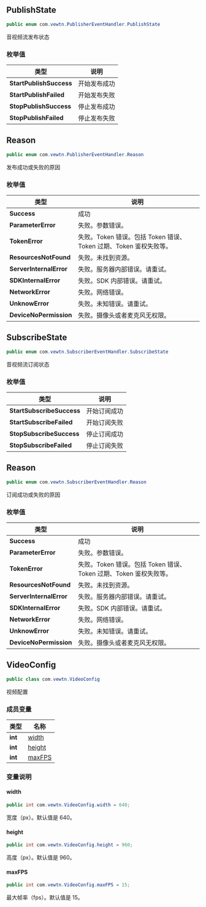 ## PublishState
```java
public enum com.vewtn.PublisherEventHandler.PublishState
```

音视频流发布状态


### 枚举值

| 类型 | 说明 |
| --- | --- |
| **StartPublishSuccess** | 开始发布成功 |
| **StartPublishFailed** | 开始发布失败 |
| **StopPublishSuccess** | 停止发布成功 |
| **StopPublishFailed** | 停止发布失败 |

## Reason
```java
public enum com.vewtn.PublisherEventHandler.Reason
```

发布成功或失败的原因


### 枚举值

| 类型 | 说明 |
| --- | --- |
| **Success** | 成功 |
| **ParameterError** | 失败。参数错误。 |
| **TokenError** | 失败。Token 错误。包括 Token 错误、Token 过期、Token 鉴权失败等。 |
| **ResourcesNotFound** | 失败。未找到资源。 |
| **ServerInternalError** | 失败。服务器内部错误。请重试。 |
| **SDKInternalError** | 失败。SDK 内部错误。请重试。 |
| **NetworkError** | 失败。网络错误。 |
| **UnknowError** | 失败。未知错误。请重试。 |
| **DeviceNoPermission** | 失败。摄像头或者麦克风无权限。 |


## SubscribeState
```java
public enum com.vewtn.SubscriberEventHandler.SubscribeState
```

音视频流订阅状态


### 枚举值

| 类型 | 说明 |
| --- | --- |
| **StartSubscribeSuccess** | 开始订阅成功 |
| **StartSubscribeFailed** | 开始订阅失败 |
| **StopSubscribeSuccess** | 停止订阅成功 |
| **StopSubscribeFailed** | 停止订阅失败 |

## Reason
```java
public enum com.vewtn.SubscriberEventHandler.Reason
```

订阅成功或失败的原因


### 枚举值

| 类型 | 说明 |
| --- | --- |
| **Success** | 成功 |
| **ParameterError** | 失败。参数错误。 |
| **TokenError** | 失败。Token 错误。包括 Token 错误、Token 过期、Token 鉴权失败等。 |
| **ResourcesNotFound** | 失败。未找到资源。 |
| **ServerInternalError** | 失败。服务器内部错误。请重试。 |
| **SDKInternalError** | 失败。SDK 内部错误。请重试。 |
| **NetworkError** | 失败。网络错误。 |
| **UnknowError** | 失败。未知错误。请重试。 |
| **DeviceNoPermission** | 失败。摄像头或者麦克风无权限。 |


## VideoConfig
```java
public class com.vewtn.VideoConfig
```

视频配置


### 成员变量

| 类型 | 名称 |
| --- | --- |
| **int** | [width](#VideoConfig-width) |
| **int** | [height](#VideoConfig-height) |
| **int** | [maxFPS](#VideoConfig-maxfps) |


### 变量说明
<span id="VideoConfig-width"></span>
#### width
```java
public int com.vewtn.VideoConfig.width = 640;
```
宽度（px）。默认值是 640。


<span id="VideoConfig-height"></span>
#### height
```java
public int com.vewtn.VideoConfig.height = 960;
```
高度（px）。默认值是 960。


<span id="VideoConfig-maxfps"></span>
#### maxFPS
```java
public int com.vewtn.VideoConfig.maxFPS = 15;
```
最大帧率（fps）。默认值是 15。




